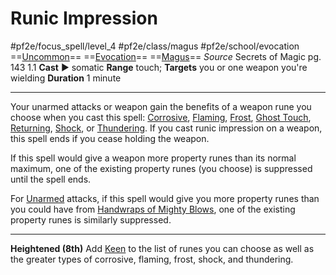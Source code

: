 # Runic Impression
#pf2e/focus_spell/level_4 #pf2e/class/magus #pf2e/school/evocation 
==[Uncommon](../../../rules/traits/uncommon.md)== ==[Evocation](../../../rules/traits/evocation.md)== ==[Magus](../../../Traits/Magus.md)==
*Source* Secrets of Magic pg. 143 1.1
**Cast** ► somatic
**Range** touch; **Targets** you or one weapon you're wielding
**Duration** 1 minute

---
Your unarmed attacks or weapon gain the benefits of a weapon rune you choose when you cast this spell: [Corrosive](../../../Items/Runes/Weapon%20Property%20Runes/Corrosive.md), [Flaming](../../../Items/Runes/Weapon%20Property%20Runes/Flaming.md), [Frost](../../../Items/Runes/Weapon%20Property%20Runes/Frost.md), [Ghost Touch](../../../Items/Runes/Weapon%20Property%20Runes/Ghost%20Touch.md), [Returning](../../../Items/Runes/Weapon%20Property%20Runes/Returning.md), [Shock](../../../Items/Runes/Weapon%20Property%20Runes/Shock.md), or [Thundering](../../../Items/Runes/Weapon%20Property%20Runes/Thundering.md). If you cast runic impression on a weapon, this spell ends if you cease holding the weapon.

If this spell would give a weapon more property runes than its normal maximum, one of the existing property runes (you choose) is suppressed until the spell ends.

For [Unarmed](../../../rules/traits/unarmed.md) attacks, if this spell would give you more property runes than you could have from [Handwraps of Mighty Blows](../../../Items/Worn%20Items/Other%20Worn%20Items/Handwraps%20of%20Mighty%20Blows.md), one of the existing property runes is similarly suppressed.

<hr>

**Heightened (8th)** Add [Keen](../../../Items/Runes/Weapon%20Property%20Runes/Keen.md) to the list of runes you can choose as well as the greater types of corrosive, flaming, frost, shock, and thundering.